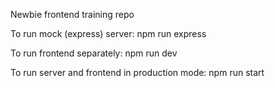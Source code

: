 Newbie frontend training repo

To run mock (express) server:
npm run express

To run frontend separately:
npm run dev

To run server and frontend in production mode:
npm run start
